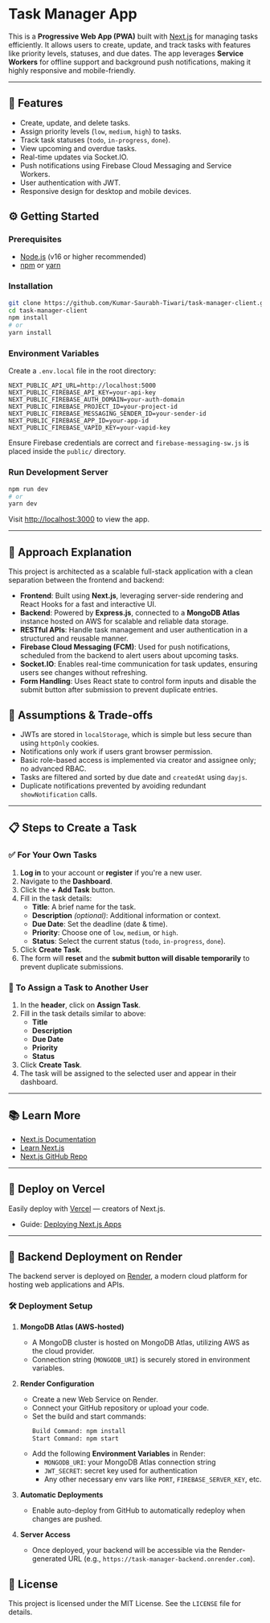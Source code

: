 # Task Manager App

This is a **Progressive Web App (PWA)** built with [Next.js](https://nextjs.org) for managing tasks efficiently. It allows users to create, update, and track tasks with features like priority levels, statuses, and due dates. The app leverages **Service Workers** for offline support and background push notifications, making it highly responsive and mobile-friendly.

---

## 🚀 Features

- Create, update, and delete tasks.
- Assign priority levels (`low`, `medium`, `high`) to tasks.
- Track task statuses (`todo`, `in-progress`, `done`).
- View upcoming and overdue tasks.
- Real-time updates via Socket.IO.
- Push notifications using Firebase Cloud Messaging and Service Workers.
- User authentication with JWT.
- Responsive design for desktop and mobile devices.

## ⚙️ Getting Started

### Prerequisites

- [Node.js](https://nodejs.org/) (v16 or higher recommended)
- [npm](https://www.npmjs.com/) or [yarn](https://yarnpkg.com/)

### Installation

```bash
git clone https://github.com/Kumar-Saurabh-Tiwari/task-manager-client.git
cd task-manager-client
npm install
# or
yarn install
```

### Environment Variables

Create a `.env.local` file in the root directory:

```env
NEXT_PUBLIC_API_URL=http://localhost:5000
NEXT_PUBLIC_FIREBASE_API_KEY=your-api-key
NEXT_PUBLIC_FIREBASE_AUTH_DOMAIN=your-auth-domain
NEXT_PUBLIC_FIREBASE_PROJECT_ID=your-project-id
NEXT_PUBLIC_FIREBASE_MESSAGING_SENDER_ID=your-sender-id
NEXT_PUBLIC_FIREBASE_APP_ID=your-app-id
NEXT_PUBLIC_FIREBASE_VAPID_KEY=your-vapid-key
```

Ensure Firebase credentials are correct and `firebase-messaging-sw.js` is placed inside the `public/` directory.

### Run Development Server

```bash
npm run dev
# or
yarn dev
```

Visit [http://localhost:3000](http://localhost:3000) to view the app.

---

## 🧠 Approach Explanation

This project is architected as a scalable full-stack application with a clean separation between the frontend and backend:

- **Frontend**: Built using **Next.js**, leveraging server-side rendering and React Hooks for a fast and interactive UI.
- **Backend**: Powered by **Express.js**, connected to a **MongoDB Atlas** instance hosted on AWS for scalable and reliable data storage.
- **RESTful APIs**: Handle task management and user authentication in a structured and reusable manner.
- **Firebase Cloud Messaging (FCM)**: Used for push notifications, scheduled from the backend to alert users about upcoming tasks.
- **Socket.IO**: Enables real-time communication for task updates, ensuring users see changes without refreshing.
- **Form Handling**: Uses React state to control form inputs and disable the submit button after submission to prevent duplicate entries.


## 🤔 Assumptions & Trade-offs

- JWTs are stored in `localStorage`, which is simple but less secure than using `httpOnly` cookies.
- Notifications only work if users grant browser permission.
- Basic role-based access is implemented via creator and assignee only; no advanced RBAC.
- Tasks are filtered and sorted by due date and `createdAt` using `dayjs`.
- Duplicate notifications prevented by avoiding redundant `showNotification` calls.

---

## 📋 Steps to Create a Task

### ✅ For Your Own Tasks

1. **Log in** to your account or **register** if you're a new user.
2. Navigate to the **Dashboard**.
3. Click the **+ Add Task** button.
4. Fill in the task details:
   - **Title**: A brief name for the task.
   - **Description** *(optional)*: Additional information or context.
   - **Due Date**: Set the deadline (date & time).
   - **Priority**: Choose one of `low`, `medium`, or `high`.
   - **Status**: Select the current status (`todo`, `in-progress`, `done`).
5. Click **Create Task**.
6. The form will **reset** and the **submit button will disable temporarily** to prevent duplicate submissions.

### 👥 To Assign a Task to Another User

1. In the **header**, click on **Assign Task**.
2. Fill in the task details similar to above:
   - **Title**
   - **Description**
   - **Due Date**
   - **Priority**
   - **Status**
3. Click **Create Task**.
4. The task will be assigned to the selected user and appear in their dashboard.

---

## 📚 Learn More

- [Next.js Documentation](https://nextjs.org/docs)
- [Learn Next.js](https://nextjs.org/learn)
- [Next.js GitHub Repo](https://github.com/vercel/next.js)

---

## 🚀 Deploy on Vercel

Easily deploy with [Vercel](https://vercel.com/new) — creators of Next.js.

- Guide: [Deploying Next.js Apps](https://nextjs.org/docs/app/building-your-application/deploying)

---

## 🚀 Backend Deployment on Render

The backend server is deployed on [Render](https://render.com), a modern cloud platform for hosting web applications and APIs.

### 🛠 Deployment Setup

1. **MongoDB Atlas (AWS-hosted)**
   - A MongoDB cluster is hosted on MongoDB Atlas, utilizing AWS as the cloud provider.
   - Connection string (`MONGODB_URI`) is securely stored in environment variables.

2. **Render Configuration**
   - Create a new Web Service on Render.
   - Connect your GitHub repository or upload your code.
   - Set the build and start commands:
     ```bash
     Build Command: npm install
     Start Command: npm start
     ```
   - Add the following **Environment Variables** in Render:
     - `MONGODB_URI`: your MongoDB Atlas connection string
     - `JWT_SECRET`: secret key used for authentication
     - Any other necessary env vars like `PORT`, `FIREBASE_SERVER_KEY`, etc.

3. **Automatic Deployments**
   - Enable auto-deploy from GitHub to automatically redeploy when changes are pushed.

4. **Server Access**
   - Once deployed, your backend will be accessible via the Render-generated URL (e.g., `https://task-manager-backend.onrender.com`).


## 📄 License

This project is licensed under the MIT License. See the `LICENSE` file for details.
